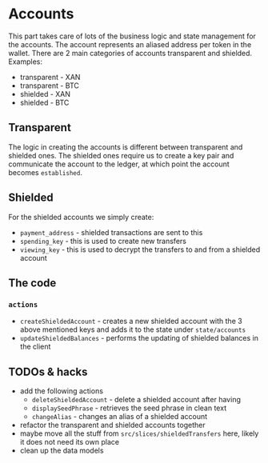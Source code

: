 # Accounts
This part takes care of lots of the business logic and state management for the accounts. The account represents an aliased address per token in the wallet. There are 2 main categories of accounts transparent and shielded. Examples:

* transparent - XAN
* transparent - BTC
* shielded - XAN
* shielded - BTC

## Transparent
The logic in creating the accounts is different between transparent and shielded ones. The shielded ones require us to create a key pair and communicate the account to the ledger, at which point the account becomes `established`.

## Shielded
For the shielded accounts we simply create: 
* `payment_address` - shielded transactions are sent to this
* `spending_key` - this is used to create new transfers
* `viewing_key` - this is used to decrypt the transfers to and from a shielded account

## The code

### `actions`
* `createShieldedAccount` - creates a new shielded account with the 3 above mentioned keys and adds it to the state under `state/accounts`
* `updateShieldedBalances` - performs the updating of shielded balances in the client

## TODOs & hacks
* add the following actions
  * `deleteShieldedAccount` - delete a shielded account after having
  * `displaySeedPhrase` - retrieves the seed phrase in clean text
  * `changeAlias` - changes an alias of a shielded account
* refactor the transparent and shielded accounts together
* maybe move all the stuff from `src/slices/shieldedTransfers` here, likely it does not need its own place
* clean up the data models